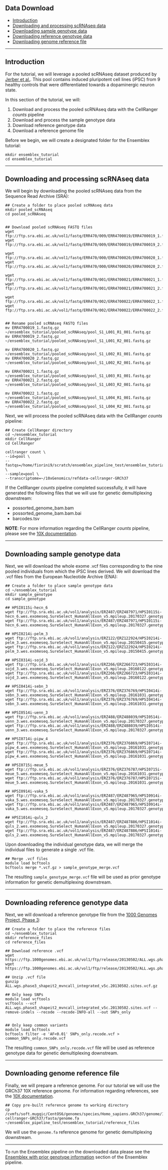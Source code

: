 ## Data Download
- [Introduction](#introduction)
- [Downloading and processing scRNAseq data](#downloading-and-processing-scrnaseq-data)
- [Downloading sample genotype data](#downloading-sample-genotype-data)
- [Downloading reference genotype data](#downloading-reference-genotype-data)
- [Downloading genome reference file](#downloading-genome-reference-file)

 - - - -

## Introduction

For the tutorial, we will leverage a pooled scRNAseq dataset produced by [Jerber et al.](https://www.nature.com/articles/s41588-021-00801-6). This pool contains induced pluripotent cell lines (iPSC) from 9 healthy controls that were differentiated towards a dopaminergic neuron state. 

In this section of the tutorial, we will:

1. Download and process the pooled scRNAseq data with the CellRanger *counts* pipeline
2. Download and process the sample genotype data
3. Download reference genotype data
4. Download a reference genome file

Before we begin, we will create a designated folder for the Ensemblex tutorial:

```
mkdir ensemblex_tutorial
cd ensemblex_tutorial
```

 - - - -

## Downloading and processing scRNAseq data

We will begin by downloading the pooled scRNAseq data from the Sequence Read Archive (SRA):

```
## Create a folder to place pooled scRNAseq data
mkdir pooled_scRNAseq
cd pooled_scRNAseq


## Download pooled scRNAseq FASTQ files
wget ftp://ftp.sra.ebi.ac.uk/vol1/fastq/ERR470/009/ERR4700019/ERR4700019_1.fastq.gz
wget ftp://ftp.sra.ebi.ac.uk/vol1/fastq/ERR470/009/ERR4700019/ERR4700019_2.fastq.gz

wget ftp://ftp.sra.ebi.ac.uk/vol1/fastq/ERR470/000/ERR4700020/ERR4700020_1.fastq.gz
wget ftp://ftp.sra.ebi.ac.uk/vol1/fastq/ERR470/000/ERR4700020/ERR4700020_2.fastq.gz

wget ftp://ftp.sra.ebi.ac.uk/vol1/fastq/ERR470/001/ERR4700021/ERR4700021_1.fastq.gz
wget ftp://ftp.sra.ebi.ac.uk/vol1/fastq/ERR470/001/ERR4700021/ERR4700021_2.fastq.gz

wget ftp://ftp.sra.ebi.ac.uk/vol1/fastq/ERR470/002/ERR4700022/ERR4700022_1.fastq.gz
wget ftp://ftp.sra.ebi.ac.uk/vol1/fastq/ERR470/002/ERR4700022/ERR4700022_2.fastq.gz


## Rename pooled scRNAseq FASTQ files
mv ERR4700019_1.fastq.gz ~/ensemblex_tutorial/pooled_scRNAseq/pool_S1_L001_R1_001.fastq.gz 
mv ERR4700019_2.fastq.gz ~/ensemblex_tutorial/pooled_scRNAseq/pool_S1_L001_R2_001.fastq.gz 

mv ERR4700020_1.fastq.gz ~/ensemblex_tutorial/pooled_scRNAseq/pool_S1_L002_R1_001.fastq.gz 
mv ERR4700020_2.fastq.gz ~/ensemblex_tutorial/pooled_scRNAseq/pool_S1_L002_R2_001.fastq.gz

mv ERR4700021_1.fastq.gz ~/ensemblex_tutorial/pooled_scRNAseq/pool_S1_L003_R1_001.fastq.gz
mv ERR4700021_2.fastq.gz ~/ensemblex_tutorial/pooled_scRNAseq/pool_S1_L003_R2_001.fastq.gz
    
mv ERR4700022_1.fastq.gz ~/ensemblex_tutorial/pooled_scRNAseq/pool_S1_L004_R1_001.fastq.gz
mv ERR4700022_2.fastq.gz ~/ensemblex_tutorial/pooled_scRNAseq/pool_S1_L004_R2_001.fastq.gz

```
Next, we will process the pooled scRNAseq data with the CellRanger *counts* pipeline:

```
## Create CellRanger directory
cd ~/ensemblex_tutorial
mkdir CellRanger
cd CellRanger

cellranger count \
--id=pool \
--fastqs=/home/fiorini9/scratch/ensemblex_pipeline_test/ensemblex_tutorial/pooled_scRNAseq \
--sample=pool \
--transcriptome=~/10xGenomics/refdata-cellranger-GRCh37
```

If the CellRanger *counts* pipeline completed successfully, it will have generated the following files that we will use for genetic demultiplexing downstream:

- possorted_genome_bam.bam
- possorted_genome_bam.bam.bai
- barcodes.tsv

**NOTE**: For more information regarding the CellRanger *counts* pipeline, please see the [10X documentation](https://www.10xgenomics.com/support/software/cell-ranger/latest/tutorials/cr-tutorial-ct).

 - - - -

## Downloading sample genotype data

Next, we will download the whole exome .vcf files corresponding to the nine pooled individuals from which the iPSC lines derived. We will download the .vcf files from the European Nucleotide Archive (ENA):

```
## Create a folder to place sample genotype data
cd ~/ensemblex_tutorial
mkdir sample_genotype
cd sample_genotype

## HPSI0115i-hecn_6
wget ftp://ftp.sra.ebi.ac.uk/vol1/analysis/ERZ487/ERZ487971/HPSI0115i-hecn_6.wes.exomeseq.SureSelect_HumanAllExon_v5.mpileup.20170327.genotypes.vcf.gz
wget ftp://ftp.sra.ebi.ac.uk/vol1/analysis/ERZ487/ERZ487971/HPSI0115i-hecn_6.wes.exomeseq.SureSelect_HumanAllExon_v5.mpileup.20170327.genotypes.vcf.gz.tbi

## HPSI0214i-pelm_3 
wget ftp://ftp.sra.ebi.ac.uk/vol1/analysis/ERZ122/ERZ122924/HPSI0214i-pelm_3.wes.exomeseq.SureSelect_HumanAllExon_v5.mpileup.20150415.genotypes.vcf.gz
wget ftp://ftp.sra.ebi.ac.uk/vol1/analysis/ERZ122/ERZ122924/HPSI0214i-pelm_3.wes.exomeseq.SureSelect_HumanAllExon_v5.mpileup.20150415.genotypes.vcf.gz.tbi

## HPSI0314i-sojd_3 
wget ftp://ftp.sra.ebi.ac.uk/vol1/analysis/ERZ266/ERZ266723/HPSI0314i-sojd_3.wes.exomeseq.SureSelect_HumanAllExon_v5.mpileup.20160122.genotypes.vcf.gz
wget ftp://ftp.sra.ebi.ac.uk/vol1/analysis/ERZ266/ERZ266723/HPSI0314i-sojd_3.wes.exomeseq.SureSelect_HumanAllExon_v5.mpileup.20160122.genotypes.vcf.gz.tbi

## HPSI0414i-sebn_3 
wget ftp://ftp.sra.ebi.ac.uk/vol1/analysis/ERZ376/ERZ376769/HPSI0414i-sebn_3.wes.exomeseq.SureSelect_HumanAllExon_v5.mpileup.20161031.genotypes.vcf.gz
wget ftp://ftp.sra.ebi.ac.uk/vol1/analysis/ERZ376/ERZ376769/HPSI0414i-sebn_3.wes.exomeseq.SureSelect_HumanAllExon_v5.mpileup.20161031.genotypes.vcf.gz.tbi

## HPSI0514i-uenn_3 
wget ftp://ftp.sra.ebi.ac.uk/vol1/analysis/ERZ488/ERZ488039/HPSI0514i-uenn_3.wes.exomeseq.SureSelect_HumanAllExon_v5.mpileup.20170327.genotypes.vcf.gz
wget ftp://ftp.sra.ebi.ac.uk/vol1/analysis/ERZ488/ERZ488039/HPSI0514i-uenn_3.wes.exomeseq.SureSelect_HumanAllExon_v5.mpileup.20170327.genotypes.vcf.gz.tbi

## HPSI0714i-pipw_4 
wget ftp://ftp.sra.ebi.ac.uk/vol1/analysis/ERZ376/ERZ376869/HPSI0714i-pipw_4.wes.exomeseq.SureSelect_HumanAllExon_v5.mpileup.20161031.genotypes.vcf.gz
wget ftp://ftp.sra.ebi.ac.uk/vol1/analysis/ERZ376/ERZ376869/HPSI0714i-pipw_4.wes.exomeseq.SureSelect_HumanAllExon_v5.mpileup.20161031.genotypes.vcf.gz.tbi

## HPSI0715i-meue_5 
wget ftp://ftp.sra.ebi.ac.uk/vol1/analysis/ERZ376/ERZ376787/HPSI0715i-meue_5.wes.exomeseq.SureSelect_HumanAllExon_v5.mpileup.20161031.genotypes.vcf.gz
wget ftp://ftp.sra.ebi.ac.uk/vol1/analysis/ERZ376/ERZ376787/HPSI0715i-meue_5.wes.exomeseq.SureSelect_HumanAllExon_v5.mpileup.20161031.genotypes.vcf.gz.tbi

## HPSI0914i-vaka_5 
wget ftp://ftp.sra.ebi.ac.uk/vol1/analysis/ERZ487/ERZ487965/HPSI0914i-vaka_5.wes.exomeseq.SureSelect_HumanAllExon_v5.mpileup.20170327.genotypes.vcf.gz
wget ftp://ftp.sra.ebi.ac.uk/vol1/analysis/ERZ487/ERZ487965/HPSI0914i-vaka_5.wes.exomeseq.SureSelect_HumanAllExon_v5.mpileup.20170327.genotypes.vcf.gz.tbi

## HPSI1014i-quls_2
wget ftp://ftp.sra.ebi.ac.uk/vol1/analysis/ERZ487/ERZ487886/HPSI1014i-quls_2.wes.exomeseq.SureSelect_HumanAllExon_v5.mpileup.20170327.genotypes.vcf.gz
wget ftp://ftp.sra.ebi.ac.uk/vol1/analysis/ERZ487/ERZ487886/HPSI1014i-quls_2.wes.exomeseq.SureSelect_HumanAllExon_v5.mpileup.20170327.genotypes.vcf.gz.tbi
```

Upon downloading the individual genotype data, we will merge the individual files to generate a single .vcf file. 

```
## Merge .vcf files
module load bcftools
bcftools merge *.vcf.gz > sample_genotype_merge.vcf
```

The resulting `sample_genotype_merge.vcf` file will be used as prior genotype information for genetic demultiplexing downstream.

 - - - -

## Downloading reference genotype data
Next, we will download a reference genotype file from the [1000 Genomes Project, Phase 3](https://www.internationalgenome.org/):

```
## Create a folder to place the reference files
cd ~/ensemblex_tutorial
mkdir reference_files
cd reference_files

## Download reference .vcf
wget https://ftp.1000genomes.ebi.ac.uk/vol1/ftp/release/20130502/ALL.wgs.phase3_shapeit2_mvncall_integrated_v5c.20130502.sites.vcf.gz
wget https://ftp.1000genomes.ebi.ac.uk/vol1/ftp/release/20130502/ALL.wgs.phase3_shapeit2_mvncall_integrated_v5c.20130502.sites.vcf.gz.tbi

## Unzip .vcf file
gunzip ALL.wgs.phase3_shapeit2_mvncall_integrated_v5c.20130502.sites.vcf.gz

## Only keep SNPs
module load vcftools
vcftools --vcf ALL.wgs.phase3_shapeit2_mvncall_integrated_v5c.20130502.sites.vcf --remove-indels --recode --recode-INFO-all --out SNPs_only


## Only keep common variants
module load bcftools
bcftools filter -e 'AF<0.01' SNPs_only.recode.vcf > common_SNPs_only.recode.vcf
```

The resulting `common_SNPs_only.recode.vcf` file will be used as reference genotype data for genetic demultiplexing downstream.

 - - - -

## Downloading genome reference file
Finally, we will prepare a reference genome. For our tutorial we will use the GRCh37 10X reference genome. For information regarding references, see the [10X documentation](https://www.10xgenomics.com/support/software/cell-ranger/downloads/cr-ref-build-steps).

```
## Copy pre-built reference genome to working directory
cp /cvmfs/soft.mugqic/CentOS6/genomes/species/Homo_sapiens.GRCh37/genome/10xGenomics/refdata-cellranger-GRCh37/fasta/genome.fa ~/ensemblex_pipeline_test/ensemblex_tutorial/reference_files
```

We will use the `genome.fa` reference genome for genetic demultiplexing downstream.

 - - - -

 To run the Ensemblex pipeline on the downloaded data please see the [Ensemblex with prior genotype information](Dataset1.md) section of the Ensemblex pipeline.
